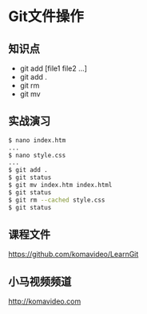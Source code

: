 Git文件操作
==========

## 知识点

* git add [file1 file2 ...]
* git add .
* git rm
* git mv

## 实战演习

~~~bash
$ nano index.htm
...
$ nano style.css
...
$ git add .
$ git status
$ git mv index.htm index.html
$ git status
$ git rm --cached style.css
$ git status
~~~

## 课程文件

https://github.com/komavideo/LearnGit

## 小马视频频道

http://komavideo.com
